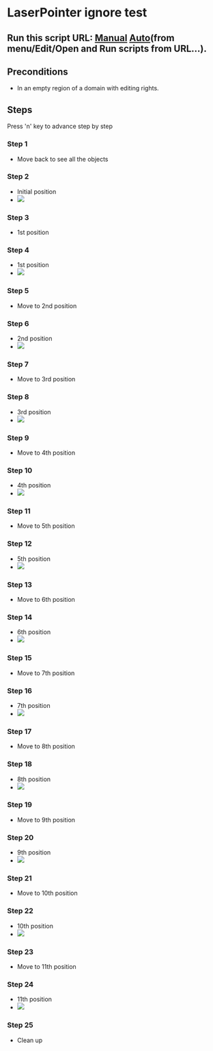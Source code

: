 # LaserPointer ignore test
## Run this script URL: [Manual](./test.js?raw=true)   [Auto](./testAuto.js?raw=true)(from menu/Edit/Open and Run scripts from URL...).

## Preconditions
- In an empty region of a domain with editing rights.

## Steps
Press 'n' key to advance step by step

### Step 1
- Move back to see all the objects
### Step 2
- Initial position
- ![](./ExpectedImage_00000.png)
### Step 3
- 1st position
### Step 4
- 1st position
- ![](./ExpectedImage_00001.png)
### Step 5
- Move to 2nd position
### Step 6
- 2nd position
- ![](./ExpectedImage_00002.png)
### Step 7
- Move to 3rd position
### Step 8
- 3rd position
- ![](./ExpectedImage_00003.png)
### Step 9
- Move to 4th position
### Step 10
- 4th position
- ![](./ExpectedImage_00004.png)
### Step 11
- Move to 5th position
### Step 12
- 5th position
- ![](./ExpectedImage_00005.png)
### Step 13
- Move to 6th position
### Step 14
- 6th position
- ![](./ExpectedImage_00006.png)
### Step 15
- Move to 7th position
### Step 16
- 7th position
- ![](./ExpectedImage_00007.png)
### Step 17
- Move to 8th position
### Step 18
- 8th position
- ![](./ExpectedImage_00008.png)
### Step 19
- Move to 9th position
### Step 20
- 9th position
- ![](./ExpectedImage_00009.png)
### Step 21
- Move to 10th position
### Step 22
- 10th position
- ![](./ExpectedImage_00010.png)
### Step 23
- Move to 11th position
### Step 24
- 11th position
- ![](./ExpectedImage_00011.png)
### Step 25
- Clean up
